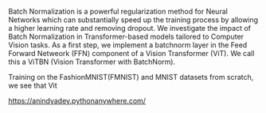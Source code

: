
Batch Normalization is a powerful regularization method for Neural Networks which can 
substantially speed up the training process by allowing a higher learning rate and 
removing dropout. We investigate the impact of Batch Normalization in Transformer-based 
models tailored to Computer Vision tasks. As a first step, we implement a batchnorm layer 
in the Feed Forward Netweork (FFN) component of a Vision Transformer (ViT). We call this 
a ViTBN (Vision Transformer with BatchNorm).

Training on the FashionMNIST(FMNIST) and MNIST datasets from scratch, we see that Vit





https://anindyadey.pythonanywhere.com/
